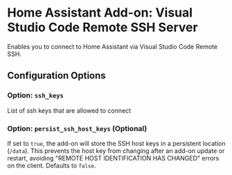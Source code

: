 # Home Assistant Add-on: Visual Studio Code Remote SSH Server

Enables you to connect to Home Assistant via Visual Studio Code Remote SSH.

## Configuration Options

### Option: `ssh_keys`

List of ssh keys that are allowed to connect

### Option: `persist_ssh_host_keys` (Optional)

If set to `true`, the add-on will store the SSH host keys in a persistent location (`/data`). This prevents the host key from changing after an add-on update or restart, avoiding "REMOTE HOST IDENTIFICATION HAS CHANGED" errors on the client. Defaults to `false`.
